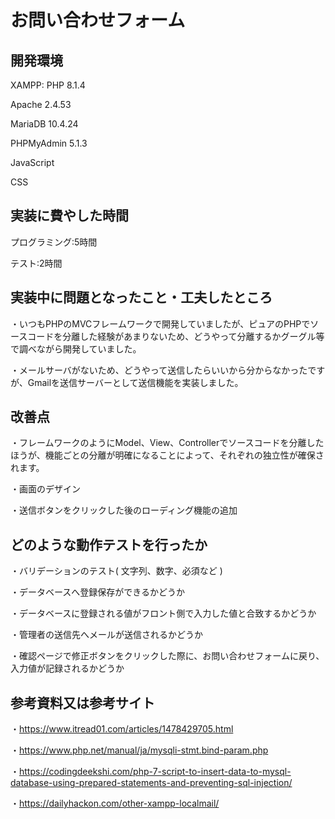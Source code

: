 # お問い合わせフォーム

## 開発環境

XAMPP: 
PHP 8.1.4

Apache 2.4.53

MariaDB 10.4.24

PHPMyAdmin 5.1.3

JavaScript 

CSS

## 実装に費やした時間

プログラミング:5時間

テスト:2時間

## 実装中に問題となったこと・工夫したところ

・いつもPHPのMVCフレームワークで開発していましたが、ピュアのPHPでソースコードを分離した経験があまりないため、どうやって分離するかグーグル等で調べながら開発していました。

・メールサーバがないため、どうやって送信したらいいから分からなかったですが、Gmailを送信サーバーとして送信機能を実装しました。

## 改善点

・フレームワークのようにModel、View、Controllerでソースコードを分離したほうが、機能ごとの分離が明確になることによって、それぞれの独立性が確保されます。

・画面のデザイン

・送信ボタンをクリックした後のローディング機能の追加

## どのような動作テストを行ったか
・バリデーションのテスト( 文字列、数字、必須など )

・データベースへ登録保存ができるかどうか

・データベースに登録される値がフロント側で入力した値と合致するかどうか

・管理者の送信先へメールが送信されるかどうか

・確認ページで修正ボタンをクリックした際に、お問い合わせフォームに戻り、入力値が記録されるかどうか


## 参考資料又は参考サイト
・https://www.itread01.com/articles/1478429705.html

・https://www.php.net/manual/ja/mysqli-stmt.bind-param.php

・https://codingdeekshi.com/php-7-script-to-insert-data-to-mysql-database-using-prepared-statements-and-preventing-sql-injection/

・https://dailyhackon.com/other-xampp-localmail/
